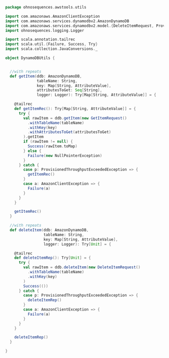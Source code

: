 
```scala
package ohnosequences.awstools.utils

import com.amazonaws.AmazonClientException
import com.amazonaws.services.dynamodbv2.AmazonDynamoDB
import com.amazonaws.services.dynamodbv2.model.{DeleteItemRequest, ProvisionedThroughputExceededException, AttributeValue, GetItemRequest}
import ohnosequences.logging.Logger

import scala.annotation.tailrec
import scala.util.{Failure, Success, Try}
import scala.collection.JavaConversions._

object DynamoDBUtils {


  //with repeats
  def getItem(ddb: AmazonDynamoDB,
              tableName: String,
              key: Map[String, AttributeValue],
              attributesToGet: Seq[String],
              logger: Logger): Try[Map[String, AttributeValue]] = {

    @tailrec
    def getItemRec(): Try[Map[String, AttributeValue]] = {
      try {
        val rawItem = ddb.getItem(new GetItemRequest()
          .withTableName(tableName)
          .withKey(key)
          .withAttributesToGet(attributesToGet)
        ).getItem
        if (rawItem != null) {
          Success(rawItem.toMap)
        } else {
          Failure(new NullPointerException)
        }
      } catch {
        case p: ProvisionedThroughputExceededException => {
          getItemRec()
        }
        case a: AmazonClientException => {
          Failure(a)
        }
      }
    }

    getItemRec()
  }

  //with repeats
  def deleteItem(ddb: AmazonDynamoDB,
                 tableName: String,
                 key: Map[String, AttributeValue],
                 logger: Logger): Try[Unit] = {

    @tailrec
    def deleteItemRep(): Try[Unit] = {
      try {
        val rawItem = ddb.deleteItem(new DeleteItemRequest()
          .withTableName(tableName)
          .withKey(key)
        )
        Success(())
      } catch {
        case p: ProvisionedThroughputExceededException => {
          deleteItemRep()
        }
        case a: AmazonClientException => {
          Failure(a)
        }
      }
    }

    deleteItemRep()
  }

}

```




[main/scala/ohnosequences/awstools/autoscaling/AutoScaling.scala]: ../autoscaling/AutoScaling.scala.md
[main/scala/ohnosequences/awstools/autoscaling/AutoScalingGroup.scala]: ../autoscaling/AutoScalingGroup.scala.md
[main/scala/ohnosequences/awstools/autoscaling/LaunchConfiguration.scala]: ../autoscaling/LaunchConfiguration.scala.md
[main/scala/ohnosequences/awstools/autoscaling/PurchaseModel.scala]: ../autoscaling/PurchaseModel.scala.md
[main/scala/ohnosequences/awstools/dynamodb/DynamoDBUtils.scala]: ../dynamodb/DynamoDBUtils.scala.md
[main/scala/ohnosequences/awstools/ec2/AMI.scala]: ../ec2/AMI.scala.md
[main/scala/ohnosequences/awstools/ec2/EC2.scala]: ../ec2/EC2.scala.md
[main/scala/ohnosequences/awstools/ec2/Filters.scala]: ../ec2/Filters.scala.md
[main/scala/ohnosequences/awstools/ec2/InstanceSpecs.scala]: ../ec2/InstanceSpecs.scala.md
[main/scala/ohnosequences/awstools/ec2/InstanceType.scala]: ../ec2/InstanceType.scala.md
[main/scala/ohnosequences/awstools/ec2/LaunchSpecs.scala]: ../ec2/LaunchSpecs.scala.md
[main/scala/ohnosequences/awstools/ec2/package.scala]: ../ec2/package.scala.md
[main/scala/ohnosequences/awstools/regions/Region.scala]: ../regions/Region.scala.md
[main/scala/ohnosequences/awstools/s3/address.scala]: ../s3/address.scala.md
[main/scala/ohnosequences/awstools/s3/client.scala]: ../s3/client.scala.md
[main/scala/ohnosequences/awstools/s3/package.scala]: ../s3/package.scala.md
[main/scala/ohnosequences/awstools/s3/transfers.scala]: ../s3/transfers.scala.md
[main/scala/ohnosequences/awstools/sns/SNS.scala]: ../sns/SNS.scala.md
[main/scala/ohnosequences/awstools/sns/Topic.scala]: ../sns/Topic.scala.md
[main/scala/ohnosequences/awstools/sqs/Queue.scala]: ../sqs/Queue.scala.md
[main/scala/ohnosequences/awstools/sqs/SQS.scala]: ../sqs/SQS.scala.md
[main/scala/ohnosequences/awstools/utils/AutoScalingUtils.scala]: AutoScalingUtils.scala.md
[main/scala/ohnosequences/awstools/utils/DynamoDBUtils.scala]: DynamoDBUtils.scala.md
[main/scala/ohnosequences/awstools/utils/SQSUtils.scala]: SQSUtils.scala.md
[main/scala/ohnosequences/benchmark/Benchmark.scala]: ../../benchmark/Benchmark.scala.md
[main/scala/ohnosequences/logging/Logger.scala]: ../../logging/Logger.scala.md
[test/scala/ohnosequences/awstools/EC2Tests.scala]: ../../../../../test/scala/ohnosequences/awstools/EC2Tests.scala.md
[test/scala/ohnosequences/awstools/RegionTests.scala]: ../../../../../test/scala/ohnosequences/awstools/RegionTests.scala.md
[test/scala/ohnosequences/awstools/S3Tests.scala]: ../../../../../test/scala/ohnosequences/awstools/S3Tests.scala.md
[test/scala/ohnosequences/awstools/SQSTests.scala]: ../../../../../test/scala/ohnosequences/awstools/SQSTests.scala.md